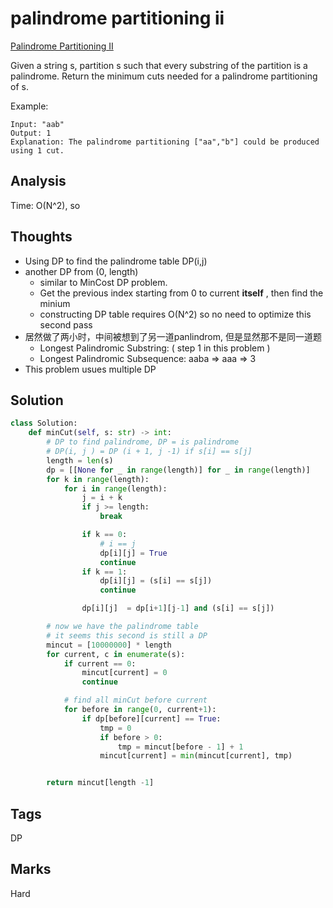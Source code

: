 #  palindrome partitioning ii

[Palindrome Partitioning II](https://leetcode.com/problems/palindrome-partitioning-ii)

Given a string s, partition s such that every substring of the partition is a palindrome. Return the minimum cuts needed for a palindrome partitioning of s.

Example:

```text
Input: "aab"
Output: 1
Explanation: The palindrome partitioning ["aa","b"] could be produced using 1 cut.
```

## Analysis

Time: O\(N^2\), so

## Thoughts

* Using DP to find the palindrome table DP\(i,j\)
* another DP from \(0, length\) 
  * similar to MinCost DP problem. 
  * Get the previous index starting from 0 to current **itself** , then find the minium
  * constructing DP table requires O\(N^2\) so no need to optimize this second pass 
* 居然做了两小时，中间被想到了另一道panlindrom, 但是显然那不是同一道题
  * Longest Palindromic Substring: \( step 1 in this problem \)
  * Longest Palindromic Subsequence: aaba =&gt; aaa =&gt; 3
* This problem usues multiple DP 

## Solution

```python
class Solution:
    def minCut(self, s: str) -> int:
        # DP to find palindrome, DP = is palindrome        
        # DP(i, j ) = DP (i + 1, j -1) if s[i] == s[j]
        length = len(s)
        dp = [[None for _ in range(length)] for _ in range(length)]
        for k in range(length):
            for i in range(length):                
                j = i + k
                if j >= length:
                    break

                if k == 0:
                    # i == j
                    dp[i][j] = True
                    continue
                if k == 1:
                    dp[i][j] = (s[i] == s[j])
                    continue                

                dp[i][j]  = dp[i+1][j-1] and (s[i] == s[j])

        # now we have the palindrome table 
        # it seems this second is still a DP 
        mincut = [10000000] * length
        for current, c in enumerate(s):
            if current == 0:
                mincut[current] = 0
                continue

            # find all minCut before current 
            for before in range(0, current+1):
                if dp[before][current] == True:
                    tmp = 0
                    if before > 0:
                        tmp = mincut[before - 1] + 1
                    mincut[current] = min(mincut[current], tmp)            


        return mincut[length -1]
```

## Tags

DP

## Marks

Hard

